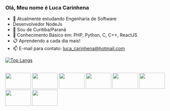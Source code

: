 ### Olá, Meu nome é Luca Carinhena

- 🔭 Atualmente estudando Engenharia de Software
- Desenvolvedor NodeJs 
 - 🌱 Sou de Curitiba/Paraná
- 🧷 Conhecimento Básico em: PHP, Python, C, C++, ReactJS
- 📋 Aprendendo a cada dia mais!
- 📫 E-mail para contato: luca_carinhena@hotmail.com


[![Top Langs](https://github-readme-stats.vercel.app/api/top-langs/?username=Lucarinhena&layout=compact&theme=omni)](https://github.com/Lucarinhena/github-readme-stats)

<div style= "display: inline-block"> <br>
  <img height="50" width="80" src="https://cdn.jsdelivr.net/gh/devicons/devicon/icons/c/c-original.svg" />
  <img height="50" width="80" src="https://cdn.jsdelivr.net/gh/devicons/devicon/icons/python/python-original.svg" />
  <img height="50" width="80" src="https://cdn.jsdelivr.net/gh/devicons/devicon/icons/cplusplus/cplusplus-original.svg" />
  <img height="50" width="80" src="https://cdn.jsdelivr.net/gh/devicons/devicon/icons/csharp/csharp-original.svg" />
  <img height="50" width="80" src="https://cdn.jsdelivr.net/gh/devicons/devicon/icons/java/java-plain-wordmark.svg" />
  <img height="50" width="80" src="https://cdn.jsdelivr.net/gh/devicons/devicon/icons/javascript/javascript-plain.svg" />
  <img height="50" width="80" src="https://cdn.jsdelivr.net/gh/devicons/devicon/icons/html5/html5-original.svg" />
  <img height="50" width="80" src="https://cdn.jsdelivr.net/gh/devicons/devicon/icons/css3/css3-original.svg" />
  
  ##







